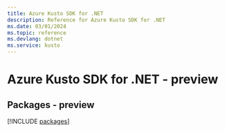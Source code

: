 ```yaml
---
title: Azure Kusto SDK for .NET
description: Reference for Azure Kusto SDK for .NET
ms.date: 03/01/2024
ms.topic: reference
ms.devlang: dotnet
ms.service: kusto
---
```

# Azure Kusto SDK for .NET - preview
## Packages - preview
[!INCLUDE [packages](kusto-index.md)]